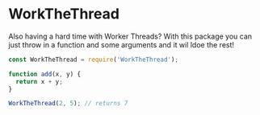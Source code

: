 ﻿# WorkTheThread
Also having a hard time with Worker Threads?
With this package you can just throw in a function and some arguments and it wil ldoe the rest!

```javascript
const WorkTheThread = require('WorkTheThread');

function add(x, y) {
  return x + y;
}

WorkTheThread(2, 5); // returns 7
```
